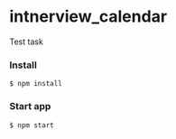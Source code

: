 # intnerview_calendar

Test task

### Install
```
$ npm install
```

### Start app
```
$ npm start
```
